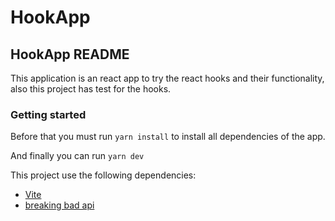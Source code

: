 # HookApp

## HookApp README

This application is an react app to try the react hooks and their functionality, also this project has test for the hooks.

### Getting started

Before that you must run `yarn install` to install all dependencies of the app.

And finally you can run `yarn dev`

This project use the following dependencies:

- [Vite](<https://vitejs.dev/guide/>)
- [breaking bad api](<https://breakingbadapi.com/>)
